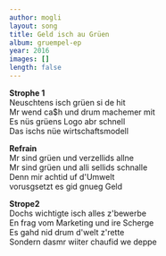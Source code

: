 ```yaml
---
author: mogli
layout: song
title: Geld isch au Grüen
album: gruempel-ep
year: 2016
images: []
length: false
---
```


**Strophe 1**  
Neuschtens isch grüen si de hit  
Mr wend ca$h und drum machemer mit  
Es nüs grüens Logo abr schnell  
Das ischs nüe wirtschaftsmodell  

**Refrain**  
Mr sind grüen und verzellids allne  
Mr sind grüen und alli sellids schnalle  
Denn mir achtid uf d'Umwelt  
vorusgsetzt es gid gnueg Geld  

**Strope2**  
Dochs wichtigte isch alles z'bewerbe  
En frag vom Marketing und ire Scherge  
Es gahd nid drum d'welt z'rette  
Sondern dasmr wiiter chaufid we deppe  
